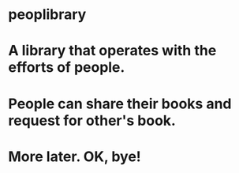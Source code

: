 # peoplibrary

# A library that operates with the efforts of people.
# People can share their books and request for other's book.


# More later. OK, bye!
